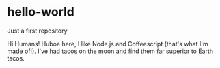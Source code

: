 # hello-world
Just a first repository

Hi Humans!
Huboe here, I like Node.js and Coffeescript (that's what I'm made of!).
I've had tacos on the moon and find them far superior to Earth tacos.
